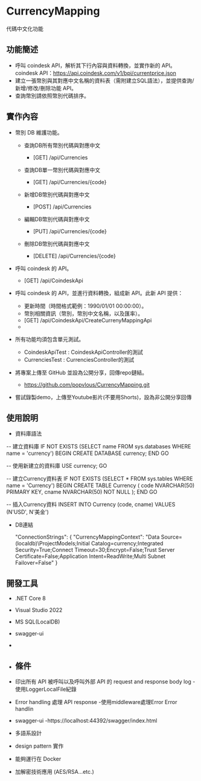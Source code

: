 # CurrencyMapping

代碼中文化功能

## 功能簡述
- 呼叫 coindesk API，解析其下行內容與資料轉換，並實作新的 API。
coindesk API：https://api.coindesk.com/v1/bpi/currentprice.json
- 建立一張幣別與其對應中文名稱的資料表（需附建立SQL語法），並提供查詢/新增/修改/刪除功能 API。
- 查詢幣別請依照幣別代碼排序。

## 實作內容
- 幣別 DB 維護功能。
    - 查詢DB所有幣別代碼與對應中文 
        - [GET] /api/Currencies

    - 查詢DB單一幣別代碼與對應中文 
        - [GET] /api/Currencies/{code}
      
    - 新增DB幣別代碼與對應中文 
        - [POST] /api/Currencies
        
    - 編輯DB幣別代碼與對應中文 
        - [PUT] /api/Currencies/{code}
  
    - 刪除DB幣別代碼與對應中文
        - [DELETE] /api/Currencies/{code}

- 呼叫 coindesk 的 API。
    - [GET] /api/CoindeskApi
    
- 呼叫 coindesk 的 API，並進行資料轉換，組成新 API。此新 API 提供：
    - 更新時間（時間格式範例：1990/01/01 00:00:00）。
    - 幣別相關資訊（幣別，幣別中文名稱，以及匯率）。
    - [GET] /api/CoindeskApi/CreateCurrenyMappingApi
    - 
- 所有功能均須包含單元測試。
    - CoindeskApiTest : CoindeskApiController的測試
    - CurrenciesTest  : CurrenciesController的測試
    
- 將專案上傳至 GitHub 並設為公開分享，回傳repo鏈結。
    - https://github.com/popvlous/CurrencyMapping.git

- 嘗試錄製demo，上傳至Youtube影片(不要用Shorts)，設為非公開分享回傳

## 使用說明

- 資料庫語法

-- 建立資料庫
IF NOT EXISTS (SELECT name FROM sys.databases WHERE name = 'currency')
BEGIN
    CREATE DATABASE currency;
END
GO

-- 使用新建立的資料庫
USE currency;
GO

-- 建立Currency資料表
IF NOT EXISTS (SELECT * FROM sys.tables WHERE name = 'Currency')
BEGIN
    CREATE TABLE Currency (
        code NVARCHAR(50) PRIMARY KEY,
        cname NVARCHAR(50) NOT NULL
    );
END
GO

-- 插入Currency資料
INSERT INTO Currency (code, cname)
VALUES 
    (N'USD', N'美金')


- DB連結

  "ConnectionStrings": {
    "CurrencyMappingContext": "Data Source=(localdb)\\ProjectModels;Initial Catalog=currency;Integrated Security=True;Connect Timeout=30;Encrypt=False;Trust Server Certificate=False;Application Intent=ReadWrite;Multi Subnet Failover=False"
  }

## 開發工具

- .NET Core 8
- Visual Studio 2022
- MS SQL(LocalDB)
- swagger-ui

- 
- ## 條件
- 印出所有 API 被呼叫以及呼叫外部 API 的 request and response body log
    -使用LoggerLocalFile紀錄
- Error handling 處理 API response
    -使用middleware處理Error Error handlin
- swagger-ui
    -https://localhost:44392/swagger/index.html
- 多語系設計
- design pattern 實作
- 能夠運行在 Docker
- 加解密技術應用 (AES/RSA…etc.)
